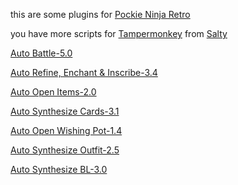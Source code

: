 this are some plugins for [Pockie Ninja Retro](https://pockieninja.online)

you have more scripts for [Tampermonkey](https://www.tampermonkey.net/) from [Salty](https://www.youtube.com/@boyaghnia)

[Auto Battle-5.0](https://gist.github.com/boyaghnia/bef586d5e73a3bb625bdc4e06a64d079)

[Auto Refine, Enchant & Inscribe-3.4](https://gist.github.com/boyaghnia/23613a66f745093d4d6ad929d5ab826e)

[Auto Open Items-2.0](https://gist.github.com/boyaghnia/a30f7156feda1bdce3f2f84e1e1483db)

[Auto Synthesize Cards-3.1](https://gist.github.com/boyaghnia/cf06555877fe57e1c75a2d507caf0085)

[Auto Open Wishing Pot-1.4](https://gist.github.com/boyaghnia/237f841487ed8dca1a80f44cae259f9a)

[Auto Synthesize Outfit-2.5](https://gist.github.com/boyaghnia/19a930f2bba849f12ef9e32743549afa)

[Auto Synthesize BL-3.0](https://gist.github.com/boyaghnia/24c18b441738241af9c2051936a35d33)
